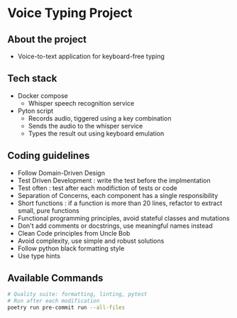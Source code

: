 # Voice Typing Project

## About the project

- Voice-to-text application for keyboard-free typing

## Tech stack

- Docker compose
  - Whisper speech recognition service
- Pyton script
  - Records audio, tiggered using a key combination
  - Sends the audio to the whisper service
  - Types the result out using keyboard emulation

## Coding guidelines

- Follow Domain-Driven Design
- Test Driven Development : write the test before the implmentation
- Test often : test after each modifiction of tests or code
- Separation of Concerns, each component has a single responsibility
- Short functions : if a function is more than 20 lines, refactor to extract small, pure functions
- Functional programming principles, avoid stateful classes and mutations
- Don't add comments or docstrings, use meaningful names instead
- Clean Code principles from Uncle Bob
- Avoid complexity, use simple and robust solutions
- Follow python black formatting style
- Use type hints

## Available Commands

```bash
# Quality suite: formatting, linting, pytest
# Run after each modification
poetry run pre-commit run --all-files
```
